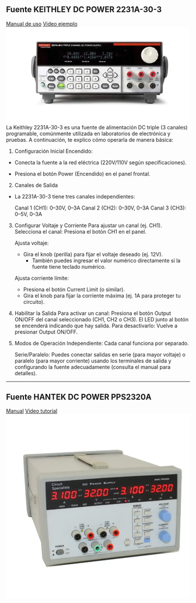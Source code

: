 ## Fuente KEITHLEY DC POWER 2231A-30-3

[Manual de uso](https://www.cedesa.com.mx/pdf/keithley/keithley_2231A-30-3_datasheet.pdf?var=DeTcH9R1n8)
[Video ejemplo](https://www.youtube.com/watch?v=Rgw_zjn_qyk)
![Fuente K](images/keithl_2231a-30-3-new_1.webp)
La Keithley 2231A-30-3 es una fuente de alimentación DC triple (3 canales) programable, comúnmente utilizada en laboratorios de electrónica y pruebas. A continuación, te explico cómo operarla de manera básica:

1. Configuración Inicial Encendido:
- Conecta la fuente a la red eléctrica (220V/110V según specificaciones).

- Presiona el botón Power (Encendido) en el panel frontal.
2. Canales de Salida
- La 2231A-30-3 tiene tres canales independientes:
  
  Canal 1 (CH1): 0–30V, 0–3A
  Canal 2 (CH2): 0–30V, 0–3A
  Canal 3 (CH3): 0–5V, 0–3A
3. Configurar Voltaje y Corriente
   Para ajustar un canal (ej. CH1). Selecciona el canal: Presiona el botón CH1 en el panel.
   
   Ajusta voltaje:
   
   - Gira el knob (perilla) para fijar el voltaje deseado (ej. 12V).
     - También puedes ingresar el valor numérico directamente si la fuente tiene teclado numérico.
   
   Ajusta corriente límite:
   
   - Presiona el botón Current Limit (o similar).
   - Gira el knob para fijar la corriente máxima (ej. 1A para proteger tu circuito).

4. Habilitar la Salida
   Para activar un canal:
   Presiona el botón Output ON/OFF del canal seleccionado (CH1, CH2 o CH3).
   El LED junto al botón se encenderá indicando que hay salida.
   Para desactivarlo: Vuelve a presionar Output ON/OFF.

5. Modos de Operación
   Independiente: Cada canal funciona por separado.
   
   Serie/Paralelo: Puedes conectar salidas en serie (para mayor voltaje) o paralelo (para mayor corriente) usando los terminales de salida y configurando la fuente adecuadamente (consulta el manual para detalles).

---

## Fuente HANTEK DC POWER PPS2320A

[Manual](https://www.circuitspecialists.com/content/95006/csi2320a_manual.pdf)
[Video tutorial](https://youtu.be/0s29dpC3Zk0?t=636)
![hantek](images/pps2320a-0.webp)
